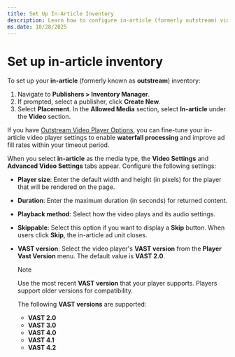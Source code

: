 ```yaml
---
title: Set Up In-Article Inventory
description: Learn how to configure in-article (formerly outstream) video inventory.
ms.date: 10/28/2025
---
```


# Set up in-article inventory

To set up your **in-article** (formerly known as **outstream**) inventory: 

1. Navigate to **Publishers > Inventory Manager**. 
1. If prompted, select a publisher, click **Create New**.
1. Select **Placement**. In the **Allowed Media** section, select **In-article** under the **Video** section.

If you have [Outstream Video Player Options](outstream-video-player-options.md), you can fine-tune your in-article video player settings to enable **waterfall processing** and improve ad fill rates within your timeout period.

When you select **in-article** as the media type, the **Video Settings** and **Advanced Video Settings** tabs appear. Configure the following settings:

- **Player size**: Enter the default width and height (in pixels) for the player that will be rendered on the page.
- **Duration**: Enter the maximum duration (in seconds) for returned content.
- **Playback method**: Select how the video plays and its audio settings.
- **Skippable**: Select this option if you want to display a **Skip** button. When users click **Skip**, the in-article ad unit closes.
- **VAST version**: Select the video player's **VAST version** from the **Player Vast Version** menu. The default value is **VAST 2.0**.

  > [!NOTE]
  > Use the most recent **VAST version** that your player supports. Players support older versions for compatibility.

  The following **VAST versions** are supported:
  - **VAST 2.0**
  - **VAST 3.0**
  - **VAST 4.0**
  - **VAST 4.1**
  - **VAST 4.2**
  